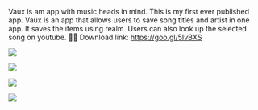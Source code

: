 
Vaux is am app with music heads in mind. This is my first ever published app.
Vaux is an app that allows users to save song titles and artist in one app. It saves the items using realm. Users can also look up the selected song on youtube. :tada::tada:
Download link: https://goo.gl/5IvBXS

![](http://i.imgur.com/tKfmVQa.gif)

![](http://i.imgur.com/FBv8Zgh.gif)

![](http://i.imgur.com/n3gLLMN.gif)

![](http://i.imgur.com/RZp8sM9.gif)
